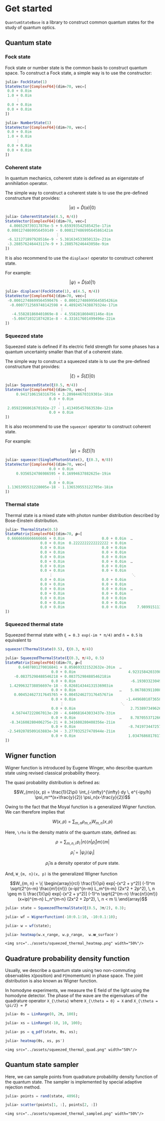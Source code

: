 # Get started

`QuantumStateBase` is a library to construct common quantum states for the study of quantum optics.

## Quantum state

### Fock state

Fock state or number state is the common basis to construct quantum space.
To construct a Fock state, a simple way is to use the constructor:

```julia
julia> FockState(1)
StateVector{ComplexF64}(dim=70, vec=[
 0.0 + 0.0im
 1.0 + 0.0im
     ⋮
 0.0 + 0.0im
 0.0 + 0.0im
])
```
```julia
julia> NumberState(1)
StateVector{ComplexF64}(dim=70, vec=[
 0.0 + 0.0im
 1.0 + 0.0im
     ⋮
 0.0 + 0.0im
 0.0 + 0.0im
])
```

### Coherent state

In quantum mechanics, coherent state is defined as an eigenstate of annihilation operator.

The simple way to construct a coherent state is to use the pre-defined constructure that provides:

```math
| \alpha \rangle = \hat{D}(\alpha) | 0 \rangle
```

```julia
julia> CoherentState(α(4.5, π/4))
StateVector{ComplexF64}(dim=70, vec=[
  4.006529739317876e-5 + 9.659393542585425e-17im
 0.0001274869956459149 - 0.00012748699564586142im
                       ⋮
 -6.121271897928516e-9 - 5.381634533850132e-23im
 -3.288576246443117e-9 + 3.288576246443058e-9im
])
```

It is also recommend to use the `displace!` operator to construct coherent state.

For example:

```math
| \psi \rangle = \hat{D}(\alpha) | 1 \rangle
```

```julia
julia> displace!(FockState(1), α(4.5, π/4))
StateVector{ComplexF64}(dim=70, vec=[
 -0.00012748699564590476 - 0.00012748699564585426im
  -0.0007712569748142598 + 4.4892457438879324e-17im
                         ⋮
   -4.558281860401069e-8 - 4.558281860401146e-8im
   -5.084710321874281e-8 - 4.331617601499496e-22im
])

```

### Squeezed state

Squeezed state is defined if its electric field strength for some phases
has a quantum uncertainty smaller than that of a coherent state.

The simple way to construct a squeezed state is to use the pre-defined constructure that provides:

```math
| \xi \rangle = \hat{S}(\xi) | 0 \rangle
```

```julia
julia> SqueezedState(ξ(0.5, π/4))
StateVector{ComplexF64}(dim=70, vec=[
     0.9417106158316756 + 3.209844670319301e-18im
                    0.0 + 0.0im
                        ⋮
 2.0592206061670102e-27 - 1.413495457663538e-12im
                    0.0 + 0.0im
])
```

It is also recommend to use the `squeeze!` operator to construct coherent state.

For example:

```math
| \psi \rangle = \hat{S}(\xi) | 1 \rangle
```

```julia
julia> squeeze!(SinglePhotonState(), ξ(0.3, π/8))
StateVector{ComplexF64}(dim=70, vec=[
                    0.0 + 0.0im
     0.9356524786986595 + 8.16994637882625e-19im
                        ⋮
                    0.0 + 0.0im
 1.1365395531228005e-18 - 1.136539553122705e-18im
])

```


### Thermal state

Thermal state is a mixed state with photon number distribution described by Bose-Einstein distribution.

```julia
julia> ThermalState(0.5)
StateMatrix{ComplexF64}(dim=70, 𝛒=[
 0.6666666666666666 + 0.0im                 0.0 + 0.0im  …                    0.0 + 0.0im
                0.0 + 0.0im  0.2222222222222222 + 0.0im                       0.0 + 0.0im
                0.0 + 0.0im                 0.0 + 0.0im                       0.0 + 0.0im
                0.0 + 0.0im                 0.0 + 0.0im                       0.0 + 0.0im
                0.0 + 0.0im                 0.0 + 0.0im                       0.0 + 0.0im
                0.0 + 0.0im                 0.0 + 0.0im  …                    0.0 + 0.0im
                0.0 + 0.0im                 0.0 + 0.0im                       0.0 + 0.0im
                0.0 + 0.0im                 0.0 + 0.0im                       0.0 + 0.0im
                    ⋮                                    ⋱
                0.0 + 0.0im                 0.0 + 0.0im                       0.0 + 0.0im
                0.0 + 0.0im                 0.0 + 0.0im                       0.0 + 0.0im
                0.0 + 0.0im                 0.0 + 0.0im  …                    0.0 + 0.0im
                0.0 + 0.0im                 0.0 + 0.0im                       0.0 + 0.0im
                0.0 + 0.0im                 0.0 + 0.0im                       0.0 + 0.0im
                0.0 + 0.0im                 0.0 + 0.0im                       0.0 + 0.0im
                0.0 + 0.0im                 0.0 + 0.0im     7.989915113185906e-34 + 0.0im
])
```

### Squeezed thermal state

Squeezed thermal state with `ξ = 0.3 exp(-im * π/4)` and `n̄ = 0.5` is equivalent to

```julia
squeeze!(ThermalState(0.5), ξ(0.3, π/4))
```

```julia
julia> SqueezedThermalState(ξ(0.3, π/4), 0.5)
StateMatrix{ComplexF64}(dim=70, 𝛒=[
      0.6407801270016841 + 8.058693321522632e-20im  …                      0.0 + 0.0im
                     0.0 + 0.0im                        4.9231584203398716e-33 + 8.397842435607661e-21im
    -0.08375298488546218 + 0.08375298488546218im                           0.0 + 0.0im
                     0.0 + 0.0im                         -6.19303323049067e-20 - 6.193033230493655e-20im
  1.4299632738856697e-18 - 0.026814344131536903im                          0.0 + 0.0im
                     0.0 + 0.0im                    …    5.067883911008702e-19 - 3.0814879110195774e-33im
    0.004524627317645765 + 0.004524627317645767im                          0.0 + 0.0im
                     0.0 + 0.0im                       -1.4496801073658087e-18 + 1.4496801073653357e-18im
                         ⋮                          ⋱
                     0.0 + 0.0im                         2.753897349626776e-18 - 2.7538973496267774e-18im
   4.567447222067013e-20 - 4.640681643033437e-33im                         0.0 + 0.0im
                     0.0 + 0.0im                    …    8.787055371266764e-34 + 2.405588755307263e-18im
  -8.341608280406275e-21 + 8.341608280408356e-21im                         0.0 + 0.0im
                     0.0 + 0.0im                        -8.741973447257788e-19 - 8.741973447257786e-19im
 -2.5492078509163883e-34 - 3.277032527478944e-21im                         0.0 + 0.0im
                     0.0 + 0.0im                        1.0347686817817904e-18 + 4.513898307157584e-36im
])
```

## Wigner function

Wigner function is introduced by Eugene Winger, who describe quantum state using revised classical probability theory.

The quasi probability distribution is defined as:

```math
W_{mn}(x, p) = \frac{1}{2\pi} \int_{-\infty}^{\infty} dy \, e^{-ipy/h} \psi_m^*(x+\frac{y}{2}) \psi_n(x-\frac{y}{2})
```

Owing to the fact that the Moyal function is a generalized Wigner function. We can therefore implies that

```math
W(x, p) = \sum_{m, n} \rho_{m, n} W_{m, n}(x, p)
```

Here, ``\rho`` is the density matrix of the quantum state, defined as:

```math
\rho = \sum_{m, n, i} \, p_i \, | n \rangle \langle n | \hat{\rho}_i | m \rangle \langle m |
```
```math
\hat{\rho}_i = | \psi_i \rangle \langle \psi_i |
```
```math
\hat{\rho}_i \, \text{is a density operator of pure state.}
```

And, ``W_{m, n}(x, p)`` is the generalized Wigner function

```math
W_{m, n} = \{ \begin{array}{rcl}
\frac{1}{\pi} exp[-(x^2 + y^2)] (-1)^m  \sqrt{2^{n-m} \frac{m!}{n!}} (x-ip)^{n-m} L_m^{n-m} (2x^2 + 2p^2), \, n \geq m \\
\frac{1}{\pi} exp[-(x^2 + y^2)] (-1)^n  \sqrt{2^{m-n} \frac{n!}{m!}} (x+ip)^{m-n} L_n^{m-n} (2x^2 + 2p^2), \, n < m \\
\end{array}
```

```julia
julia> state = SqueezedThermalState(ξ(0.5, 3π/2), 0.3);

julia> wf = WignerFunction(-10:0.1:10, -10:0.1:10);

julia> w = wf(state);

julia> heatmap(w.x_range, w.p_range,  w.𝐰_surface')
```

```@raw html
<img src="../assets/squeezed_thermal_heatmap.png" width="50%"/>
```

## Quadrature probability density function

Usually, we describe a quantum state using two non-commuting observables `X`(position) and `P`(momentum) in phase space.
The joint distribution is also known as Wigner function.

In homodyne experiments, we measure the E field of the light using the homodyne detector.
The phase of the wave are the eigenvalues of the quadrature operator ``X_{\theta}``
where ``X_{\theta = 0} = X`` and ``X_{\theta = \pi/2} = P``

```julia
julia> θs = LinRange(0, 2π, 100);

julia> xs = LinRange(-10, 10, 100);

julia> ps = q_pdf(state, θs, xs);

julia> heatmap(θs, xs, ps')
```

```@raw html
<img src="../assets/squeezed_thermal_quad.png" width="50%"/>
```

## Quantum state sampler

Here, we can sample points from quadrature probability density function of the quantum state.
The sampler is implemented by special adaptive rejection method.

```julia
julia> points = rand(state, 4096);

julia> scatter(points[1, :], points[2, :])
```

```@raw html
<img src="../assets/squeezed_thermal_sampled.png" width="50%"/>
```
